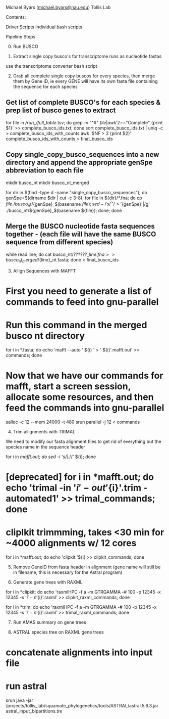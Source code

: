 Michael Byars (michael.byars@nau.edu)
Tollis Lab

Contents:

Driver Scripts
Individual bash scripts

Pipeline Steps

0. Run BUSCO

1. Extract single copy busco's for transcriptome runs as nucleotide fastas

use the transcriptome converter bash script

2. Grab all complete single copy buscos for every species, then merge them by Gene ID, ie every GENE will have its own fasta file containing the sequence for each species


## Get list of complete BUSCO's for each species & prep list of busco genes to extract
for file in */*run_*/full_table*.tsv; do grep -v "^#" ${file} | awk '$2=="Complete" {print $1}' >> complete_busco_ids.txt; done
sort complete_busco_ids.txt | uniq -c > complete_busco_ids_with_counts
awk '$NF > 2 {print $2}' complete_busco_ids_with_counts > final_busco_ids

## Copy single_copy_busco_sequences into a new directory and append the appropriate genSpe abbreviation to each file

mkdir busco_nt
mkdir busco_nt_merged

for dir in $(find -type d -name "single_copy_busco_sequences"); do  genSpe=$(dirname $dir | cut -c 3-8);  for file in ${dir}/*.fna; do cp ${file} ./busco_nt/${genSpe}_$(basename ${file}); sed -i 's/^>/>'${genSpe}'|/g' ./busco_nt/${genSpe}_$(basename ${file}); done; done

## Merge the BUSCO nucleotide fasta sequences together - (each file will have the same BUSCO sequence from different species) 
while read line; do cat busco_nt/??????_${line}.fna >> busco_nt_merged/${line}_nt.fasta; done < final_busco_ids

3. Allign Sequences with MAFFT

# First you need to generate a list of commands to feed into gnu-parallel
# Run this command in the merged busco nt directory
for i in *.fasta; do echo 'mafft --auto ' ${i} ' > ' ${i}'.mafft.out' >> commands; done

# Now that we have our commands for mafft, start a screen session, allocate some resources, and then feed the commands into gnu-parallel

salloc -c 12 --mem 24000 -t 480
srun parallel -j 12 < commands

4. Trim allignments with TRIMAL

We need to modify our fasta alignment files to get rid of everything but the species name in the sequence header

for i in *mafft.out; do sed -i 's/|.*//' ${i}; done

# [deprecated] for i in *mafft.out; do echo 'trimal -in '${i}' -out '${i}'.trim -automated1' >> trimal_commands; done

# cliplkit trimmming, takes <30 min for ~4000 alignments w/ 12 cores
for i in *mafft.out; do echo 'clipkit '${i} >> clipkit_commands; done



5. Remove GeneID from fasta header in alignment (gene name will still be in filename, this is necessary for the Astral program)

6. Generate gene trees with RAXML

for i in *clipkit; do echo 'raxmlHPC -f a -m GTRGAMMA -# 100 -p 12345 -x 12345 -s '${i} ' -n '${i}'.raxml' >> clipkit_raxml_commands; done

for i in *trim; do echo 'raxmlHPC -f a -m GTRGAMMA -# 100 -p 12345 -x 12345 -s '${i} ' -n '${i}'.raxml' >> trimal_raxml_commands; done

7. Run AMAS summary on gene trees

8. ASTRAL species tree on RAXML gene trees 
 
# concatenate alignments into input file

# run astral 

srun java -jar /projects/tollis_lab/squamate_phylogenetics/tools/ASTRAL/astral.5.6.3.jar astral_input_bipartitions.tre
